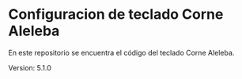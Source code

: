 # Configuracion de teclado Corne Aleleba
En este repositorio se encuentra el código del teclado Corne Aleleba.

Version: 5.1.0